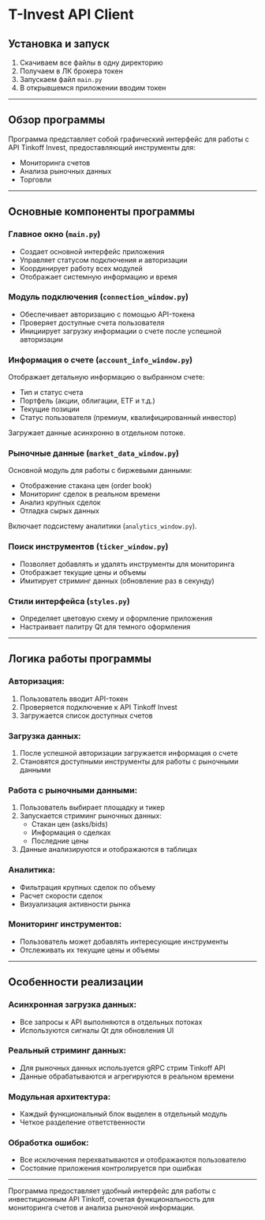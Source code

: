 # T-Invest API Client

## Установка и запуск

1. Скачиваем все файлы в одну директорию  
2. Получаем в ЛК брокера токен  
3. Запускаем файл `main.py`  
4. В открывшемся приложении вводим токен  

---

## Обзор программы

Программа представляет собой графический интерфейс для работы с API Tinkoff Invest, предоставляющий инструменты для:
- Мониторинга счетов
- Анализа рыночных данных
- Торговли

---

## Основные компоненты программы

### Главное окно (`main.py`)
- Создает основной интерфейс приложения
- Управляет статусом подключения и авторизации
- Координирует работу всех модулей
- Отображает системную информацию и время

### Модуль подключения (`connection_window.py`)
- Обеспечивает авторизацию с помощью API-токена
- Проверяет доступные счета пользователя
- Инициирует загрузку информации о счете после успешной авторизации

### Информация о счете (`account_info_window.py`)
Отображает детальную информацию о выбранном счете:
- Тип и статус счета
- Портфель (акции, облигации, ETF и т.д.)
- Текущие позиции
- Статус пользователя (премиум, квалифицированный инвестор)

Загружает данные асинхронно в отдельном потоке.

### Рыночные данные (`market_data_window.py`)
Основной модуль для работы с биржевыми данными:
- Отображение стакана цен (order book)
- Мониторинг сделок в реальном времени
- Анализ крупных сделок
- Отладка сырых данных

Включает подсистему аналитики (`analytics_window.py`).

### Поиск инструментов (`ticker_window.py`)
- Позволяет добавлять и удалять инструменты для мониторинга
- Отображает текущие цены и объемы
- Имитирует стриминг данных (обновление раз в секунду)

### Стили интерфейса (`styles.py`)
- Определяет цветовую схему и оформление приложения
- Настраивает палитру Qt для темного оформления

---

## Логика работы программы

### Авторизация:
1. Пользователь вводит API-токен
2. Проверяется подключение к API Tinkoff Invest
3. Загружается список доступных счетов

### Загрузка данных:
1. После успешной авторизации загружается информация о счете
2. Становятся доступными инструменты для работы с рыночными данными

### Работа с рыночными данными:
1. Пользователь выбирает площадку и тикер
2. Запускается стриминг рыночных данных:
   - Стакан цен (asks/bids)
   - Информация о сделках
   - Последние цены
3. Данные анализируются и отображаются в таблицах

### Аналитика:
- Фильтрация крупных сделок по объему
- Расчет скорости сделок
- Визуализация активности рынка

### Мониторинг инструментов:
- Пользователь может добавлять интересующие инструменты
- Отслеживать их текущие цены и объемы

---

## Особенности реализации

### Асинхронная загрузка данных:
- Все запросы к API выполняются в отдельных потоках
- Используются сигналы Qt для обновления UI

### Реальный стриминг данных:
- Для рыночных данных используется gRPC стрим Tinkoff API
- Данные обрабатываются и агрегируются в реальном времени

### Модульная архитектура:
- Каждый функциональный блок выделен в отдельный модуль
- Четкое разделение ответственности

### Обработка ошибок:
- Все исключения перехватываются и отображаются пользователю
- Состояние приложения контролируется при ошибках

---

Программа предоставляет удобный интерфейс для работы с инвестиционным API Tinkoff, сочетая функциональность для мониторинга счетов и анализа рыночной информации.
